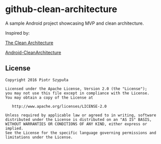 # github-clean-architecture

A sample Android project showcasing MVP and clean architecture.

Inspired by:

[The Clean Architecture](https://8thlight.com/blog/uncle-bob/2012/08/13/the-clean-architecture.html)

[Android-CleanArchitecture](https://github.com/android10/Android-CleanArchitecture)

License
--------

    Copyright 2016 Piotr Szypuła

    Licensed under the Apache License, Version 2.0 (the "License");
    you may not use this file except in compliance with the License.
    You may obtain a copy of the License at

       http://www.apache.org/licenses/LICENSE-2.0

    Unless required by applicable law or agreed to in writing, software
    distributed under the License is distributed on an "AS IS" BASIS,
    WITHOUT WARRANTIES OR CONDITIONS OF ANY KIND, either express or implied.
    See the License for the specific language governing permissions and
    limitations under the License.
